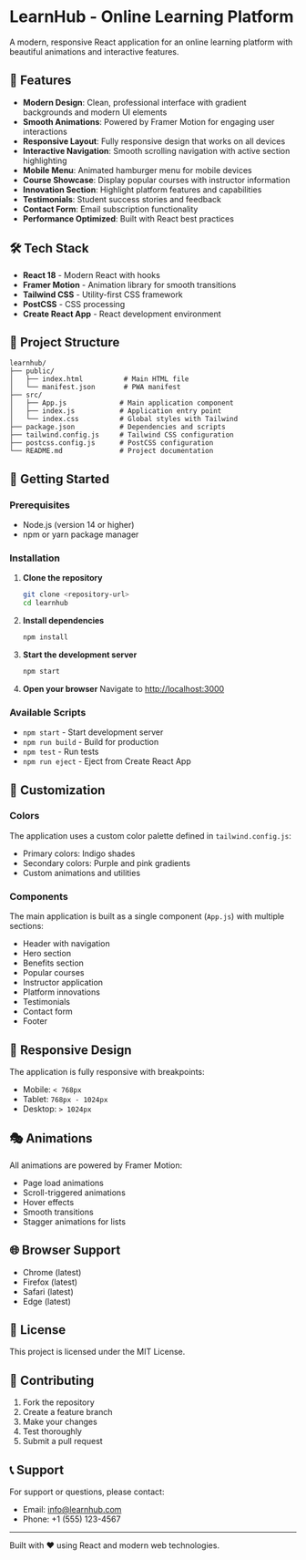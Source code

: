 # LearnHub - Online Learning Platform

A modern, responsive React application for an online learning platform with beautiful animations and interactive features.

## 🚀 Features

- **Modern Design**: Clean, professional interface with gradient backgrounds and modern UI elements
- **Smooth Animations**: Powered by Framer Motion for engaging user interactions
- **Responsive Layout**: Fully responsive design that works on all devices
- **Interactive Navigation**: Smooth scrolling navigation with active section highlighting
- **Mobile Menu**: Animated hamburger menu for mobile devices
- **Course Showcase**: Display popular courses with instructor information
- **Innovation Section**: Highlight platform features and capabilities
- **Testimonials**: Student success stories and feedback
- **Contact Form**: Email subscription functionality
- **Performance Optimized**: Built with React best practices

## 🛠️ Tech Stack

- **React 18** - Modern React with hooks
- **Framer Motion** - Animation library for smooth transitions
- **Tailwind CSS** - Utility-first CSS framework
- **PostCSS** - CSS processing
- **Create React App** - React development environment

## 📁 Project Structure

```
learnhub/
├── public/
│   ├── index.html          # Main HTML file
│   └── manifest.json       # PWA manifest
├── src/
│   ├── App.js             # Main application component
│   ├── index.js           # Application entry point
│   └── index.css          # Global styles with Tailwind
├── package.json           # Dependencies and scripts
├── tailwind.config.js     # Tailwind CSS configuration
├── postcss.config.js      # PostCSS configuration
└── README.md              # Project documentation
```

## 🚀 Getting Started

### Prerequisites

- Node.js (version 14 or higher)
- npm or yarn package manager

### Installation

1. **Clone the repository**
   ```bash
   git clone <repository-url>
   cd learnhub
   ```

2. **Install dependencies**
   ```bash
   npm install
   ```

3. **Start the development server**
   ```bash
   npm start
   ```

4. **Open your browser**
   Navigate to [http://localhost:3000](http://localhost:3000)

### Available Scripts

- `npm start` - Start development server
- `npm run build` - Build for production
- `npm test` - Run tests
- `npm run eject` - Eject from Create React App

## 🎨 Customization

### Colors
The application uses a custom color palette defined in `tailwind.config.js`:
- Primary colors: Indigo shades
- Secondary colors: Purple and pink gradients
- Custom animations and utilities

### Components
The main application is built as a single component (`App.js`) with multiple sections:
- Header with navigation
- Hero section
- Benefits section
- Popular courses
- Instructor application
- Platform innovations
- Testimonials
- Contact form
- Footer

## 📱 Responsive Design

The application is fully responsive with breakpoints:
- Mobile: `< 768px`
- Tablet: `768px - 1024px`
- Desktop: `> 1024px`

## 🎭 Animations

All animations are powered by Framer Motion:
- Page load animations
- Scroll-triggered animations
- Hover effects
- Smooth transitions
- Stagger animations for lists

## 🌐 Browser Support

- Chrome (latest)
- Firefox (latest)
- Safari (latest)
- Edge (latest)

## 📄 License

This project is licensed under the MIT License.

## 🤝 Contributing

1. Fork the repository
2. Create a feature branch
3. Make your changes
4. Test thoroughly
5. Submit a pull request

## 📞 Support

For support or questions, please contact:
- Email: info@learnhub.com
- Phone: +1 (555) 123-4567

---

Built with ❤️ using React and modern web technologies.
